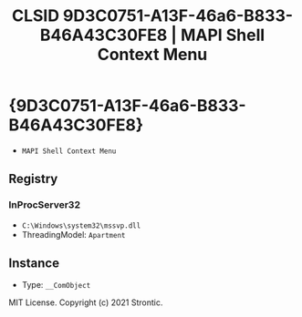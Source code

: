 ﻿---
title: "CLSID 9D3C0751-A13F-46a6-B833-B46A43C30FE8 | MAPI Shell Context Menu"
excerpt: What is COM-Object CLSID 9D3C0751-A13F-46a6-B833-B46A43C30FE8?
---

# {9D3C0751-A13F-46a6-B833-B46A43C30FE8}

* `MAPI Shell Context Menu`

## Registry


### InProcServer32

* `C:\Windows\system32\mssvp.dll`
* ThreadingModel: `Apartment`

## Instance

* Type: `__ComObject`

MIT License. Copyright (c) 2021 Strontic.


